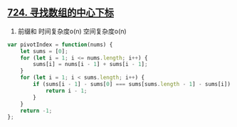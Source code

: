 ## [724. 寻找数组的中心下标](https://leetcode.cn/problems/find-pivot-index/)

1. 前缀和 时间复杂度o(n) 空间复杂度o(n)
```ts
var pivotIndex = function(nums) {
    let sums = [0];
    for (let i = 1; i <= nums.length; i++) {
        sums[i] = nums[i - 1] + sums[i - 1];
    }
    for (let i = 1; i < sums.length; i++) {
        if (sums[i - 1] - sums[0] === sums[sums.length - 1] - sums[i]) {
            return i - 1;
        }
    }
    return -1;
};
```